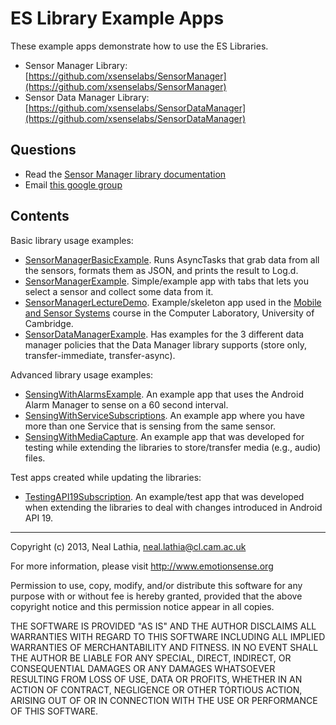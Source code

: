 ES Library Example Apps
================================

These example apps demonstrate how to use the ES Libraries.

* Sensor Manager Library: [https://github.com/xsenselabs/SensorManager](https://github.com/xsenselabs/SensorManager)
* Sensor Data Manager Library: [https://github.com/xsenselabs/SensorDataManager](https://github.com/xsenselabs/SensorDataManager)

Questions
-------------------------------
* Read the [Sensor Manager library documentation](https://github.com/xsenselabs/SensorManager/tree/master/docs)
* Email [this google group](https://groups.google.com/forum/#!forum/es-library-developers)

Contents
-------------------------------
Basic library usage examples:
* [SensorManagerBasicExample](https://github.com/xsenselabs/ESLibrary-Examples/tree/master/SensorManagerBasicExample). Runs AsyncTasks that grab data from all the sensors, formats them as JSON, and prints the result to Log.d.
* [SensorManagerExample](https://github.com/xsenselabs/ESLibrary-Examples/tree/master/SensorManagerExample). Simple/example app with tabs that lets you select a sensor and collect some data from it.
* [SensorManagerLectureDemo](https://github.com/xsenselabs/ESLibrary-Examples/tree/master/SensorManagerLectureDemo). Example/skeleton app used in the [Mobile and Sensor Systems](http://www.cl.cam.ac.uk/teaching/1314/MobSensSys/materials.html) course in the Computer Laboratory, University of Cambridge.
* [SensorDataManagerExample](https://github.com/xsenselabs/ESLibrary-Examples/tree/master/SensorDataManagerExample). Has examples for the 3 different data manager policies that the Data Manager library supports (store only, transfer-immediate, transfer-async).

Advanced library usage examples:
* [SensingWithAlarmsExample](https://github.com/xsenselabs/ESLibrary-Examples/tree/master/SensingWithAlarmsExample). An example app that uses the Android Alarm Manager to sense on a 60 second interval.
* [SensingWithServiceSubscriptions](https://github.com/xsenselabs/ESLibrary-Examples/tree/master/SensingWithServiceSubscriptionsExample). An example app where you have more than one Service that is sensing from the same sensor.
* [SensingWithMediaCapture](https://github.com/xsenselabs/ESLibrary-Examples/tree/master/SensingWithMediaCapture). An example app that was developed for testing while extending the libraries to store/transfer media (e.g., audio) files.

Test apps created while updating the libraries:
* [TestingAPI19Subscription](https://github.com/xsenselabs/ESLibrary-Examples/tree/master/TestingAPI19Subscription). An example/test app that was developed when extending the libraries to deal with changes introduced in Android API 19.

-------------------------------
Copyright (c) 2013, Neal Lathia, neal.lathia@cl.cam.ac.uk

For more information, please visit http://www.emotionsense.org

Permission to use, copy, modify, and/or distribute this software for any
purpose with or without fee is hereby granted, provided that the above
copyright notice and this permission notice appear in all copies.

THE SOFTWARE IS PROVIDED "AS IS" AND THE AUTHOR DISCLAIMS ALL WARRANTIES
WITH REGARD TO THIS SOFTWARE INCLUDING ALL IMPLIED WARRANTIES OF
MERCHANTABILITY AND FITNESS. IN NO EVENT SHALL THE AUTHOR BE LIABLE FOR ANY
SPECIAL, DIRECT, INDIRECT, OR CONSEQUENTIAL DAMAGES OR ANY DAMAGES
WHATSOEVER RESULTING FROM LOSS OF USE, DATA OR PROFITS, WHETHER IN AN
ACTION OF CONTRACT, NEGLIGENCE OR OTHER TORTIOUS ACTION, ARISING OUT OF OR
IN CONNECTION WITH THE USE OR PERFORMANCE OF THIS SOFTWARE.
